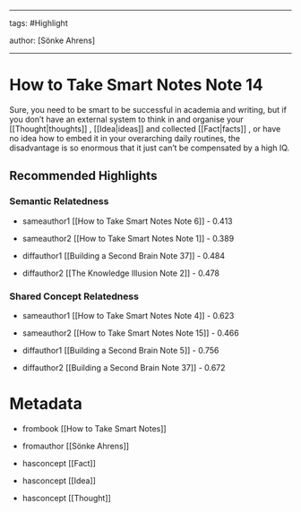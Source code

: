 




---

tags: #Highlight

author: [Sönke Ahrens]

---
# How to Take Smart Notes Note 14




Sure, you need to be smart to be successful in academia and writing, but if you don’t have an external system to think in and organise your  [[Thought|thoughts]] ,  [[Idea|ideas]]  and collected  [[Fact|facts]] , or have no idea how to embed it in your overarching daily routines, the disadvantage is so enormous that it just can’t be compensated by a high IQ.


## Recommended Highlights

### Semantic Relatedness


- sameauthor1 [[How to Take Smart Notes Note 6]] - 0.413

- sameauthor2 [[How to Take Smart Notes Note 1]] - 0.389

- diffauthor1 [[Building a Second Brain Note 37]] - 0.484

- diffauthor2 [[The Knowledge Illusion Note 2]] - 0.478
### Shared Concept Relatedness


- sameauthor1 [[How to Take Smart Notes Note 4]] - 0.623

- sameauthor2 [[How to Take Smart Notes Note 15]] - 0.466

- diffauthor1 [[Building a Second Brain Note 5]] - 0.756

- diffauthor2 [[Building a Second Brain Note 37]] - 0.672
# Metadata


- frombook [[How to Take Smart Notes]]

- fromauthor [[Sönke Ahrens]]

- hasconcept [[Fact]]

- hasconcept [[Idea]]

- hasconcept [[Thought]]